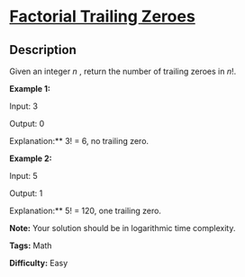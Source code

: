 # [Factorial Trailing Zeroes][title]

## Description

Given an integer _n_ , return the number of trailing zeroes in _n_!.

**Example 1:**

    
    

Input: 3

Output: 0

Explanation:**  3! = 6, no trailing zero.

**Example 2:**

    
    

Input: 5

Output: 1

Explanation:**  5! = 120, one trailing zero.

**Note:** Your solution should be in logarithmic time complexity.


**Tags:** Math

**Difficulty:** Easy

[title]: https://leetcode.com/problems/factorial-trailing-zeroes

